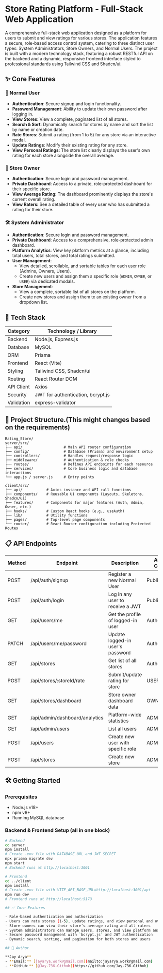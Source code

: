 # Store Rating Platform - Full-Stack Web Application

A comprehensive full-stack web application designed as a platform for users to submit and view ratings for various stores. The application features a secure, role-based access control system, catering to three distinct user types: System Administrators, Store Owners, and Normal Users. The project is built with a modern technology stack, featuring a robust RESTful API on the backend and a dynamic, responsive frontend interface styled to professional standards using Tailwind CSS and Shadcn/ui.

## ✨ Core Features

### 👤 Normal User
- **Authentication**: Secure signup and login functionality.
- **Password Management**: Ability to update their own password after logging in.
- **View Stores**: View a complete, paginated list of all stores.
- **Search & Sort**: Dynamically search for stores by name and sort the list by name or creation date.
- **Rate Stores**: Submit a rating (from 1 to 5) for any store via an interactive modal.
- **Update Ratings**: Modify their existing rating for any store.
- **View Personal Ratings**: The store list clearly displays the user's own rating for each store alongside the overall average.

### 👑 Store Owner
- **Authentication**: Secure login and password management.
- **Private Dashboard**: Access to a private, role-protected dashboard for their specific store.
- **View Average Rating**: The dashboard prominently displays the store's current overall rating.
- **View Raters**: See a detailed table of every user who has submitted a rating for their store.

### 🛠️ System Administrator
- **Authentication**: Secure login and password management.
- **Private Dashboard**: Access to a comprehensive, role-protected admin dashboard.
- **Platform Analytics**: View key platform metrics at a glance, including total users, total stores, and total ratings submitted.
- **User Management**: 
    - View detailed, scrollable, and sortable tables for each user role (Admins, Owners, Users).
    - Create new users and assign them a specific role (`ADMIN`, `OWNER`, or `USER`) via dedicated modals.
- **Store Management**:
    - View a complete, sortable list of all stores on the platform.
    - Create new stores and assign them to an existing owner from a dropdown list.

## 🚀 Tech Stack

| Category        | Technology / Library                  |
|-----------------|-------------------------------------|
| Backend         | Node.js, Express.js                  |
| Database        | MySQL                                |
| ORM             | Prisma                               |
| Frontend        | React (Vite)                         |
| Styling         | Tailwind CSS, Shadcn/ui              |
| Routing         | React Router DOM                     |
| API Client      | Axios                                |
| Security        | JWT for authentication, bcrypt.js    |
| Validation      | express-validator                     |

## 📂 Project Structure.(This might changes based on the requirements)
```
Rating_Store/  
server/src/
├── api/                   # Main API router configuration
├── config/                # Database (Prisma) and environment setup
├── controllers/           # Handles request/response logic
├── middleware/            # Authentication & role checks
├── routes/                # Defines API endpoints for each resource
├── services/              # Core business logic and database interactions
└── app.js / server.js     # Entry points

client/src/
├── api/           # Axios instance and API call functions
├── components/    # Reusable UI components (Layouts, Skeletons, Shadcn/ui)
├── features/      # Components for major features (Auth, Admin, Owner, etc.)
├── hooks/         # Custom React hooks (e.g., useAuth)
├── lib/           # Utility functions
├── pages/         # Top-level page components
└── router/        # React Router configuration including Protected Routes
```

## 📋 API Endpoints

| Method | Endpoint                        | Description                          | Access Control |
|--------|---------------------------------|--------------------------------------|----------------|
| POST   | /api/auth/signup                | Register a new Normal User            | Public         |
| POST   | /api/auth/login                 | Log in any user to receive a JWT      | Public         |
| GET    | /api/users/me                   | Get the profile of logged-in user    | Authenticated  |
| PATCH  | /api/users/me/password          | Update logged-in user's password     | Authenticated  |
| GET    | /api/stores                     | Get list of all stores                | Authenticated  |
| POST   | /api/stores/:storeId/rate       | Submit/update rating for store       | USER only      |
| GET    | /api/stores/dashboard           | Store owner dashboard data           | OWNER only     |
| GET    | /api/admin/dashboard/analytics  | Platform-wide statistics             | ADMIN only     |
| GET    | /api/admin/users                | List all users                        | ADMIN only     |
| POST   | /api/users                      | Create new user with specific role   | ADMIN only     |
| POST   | /api/stores                     | Create new store                      | ADMIN only     |

## 🛠️ Getting Started

### Prerequisites
- Node.js v18+  
- npm v8+  
- Running MySQL database

### Backend & Frontend Setup (all in one block)
```bash
# Backend
cd server
npm install
# Create .env file with DATABASE_URL and JWT_SECRET
npx prisma migrate dev
npm start
# Backend runs at http://localhost:3001

# Frontend
cd ../client
npm install
# Create .env file with VITE_API_BASE_URL=http://localhost:3001/api
npm run dev
# Frontend runs at http://localhost:5173

## ✅ Core Features

- Role-based authentication and authorization  
- Users can rate stores (1-5), update ratings, and view personal and overall ratings  
- Store owners can view their store’s average rating and all raters  
- System administrators can manage users, stores, and view platform analytics  
- Secure password management with `bcrypt.js` and JWT authentication  
- Dynamic search, sorting, and pagination for both stores and users  

## 👤 Author

**Jay Arya**  
- **Email:** [jayarya.work@gmail.com](mailto:jayarya.work@gmail.com)  
- **GitHub:** [@Jay-736-Github](https://github.com/Jay-736-Github)
